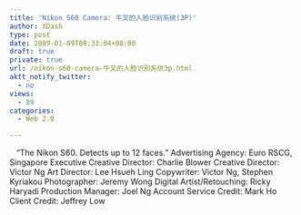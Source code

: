 ```yaml
---
title: 'Nikon S60 Camera: 牛叉的人脸识别系统(3P)'
author: XDash
type: post
date: 2009-01-09T08:33:04+00:00
draft: true
private: true
url: /nikon-s60-camera-牛叉的人脸识别系统3p.html
aktt_notify_twitter:
  - no
views:
  - 89
categories:
  - Web 2.0

---
```

<img decoding="async" src="attachments/month_0901/2200919163147.jpg" border="0" alt="" />  
<img decoding="async" src="attachments/month_0901/7200919163115.jpg" border="0" alt="" />  
<img decoding="async" src="attachments/month_0901/s200919163131.jpg" border="0" alt="" />  
“The Nikon S60. Detects up to 12 faces.”  
Advertising Agency: Euro RSCG, Singapore  
Executive Creative Director: Charlie Blower  
Creative Director: Victor Ng  
Art Director: Lee Hsueh Ling  
Copywriter: Victor Ng, Stephen Kyriakou  
Photographer: Jeremy Wong  
Digital Artist/Retouching: Ricky Haryadi  
Production Manager: Joel Ng  
Account Service Credit: Mark Ho  
Client Credit: Jeffrey Low